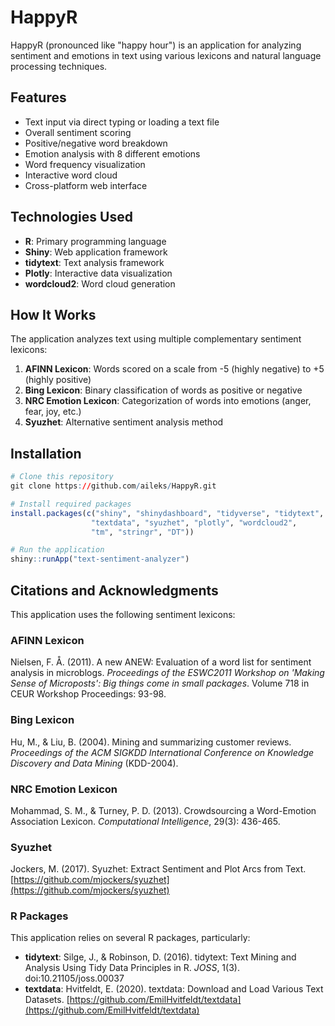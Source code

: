 # HappyR

HappyR (pronounced like "happy hour") is an application for analyzing sentiment and emotions in text using various lexicons and natural language processing techniques.

## Features

- Text input via direct typing or loading a text file
- Overall sentiment scoring
- Positive/negative word breakdown
- Emotion analysis with 8 different emotions
- Word frequency visualization
- Interactive word cloud
- Cross-platform web interface

## Technologies Used

- **R**: Primary programming language
- **Shiny**: Web application framework
- **tidytext**: Text analysis framework
- **Plotly**: Interactive data visualization
- **wordcloud2**: Word cloud generation

## How It Works

The application analyzes text using multiple complementary sentiment lexicons:

1. **AFINN Lexicon**: Words scored on a scale from -5 (highly negative) to +5 (highly positive)
2. **Bing Lexicon**: Binary classification of words as positive or negative
3. **NRC Emotion Lexicon**: Categorization of words into emotions (anger, fear, joy, etc.)
4. **Syuzhet**: Alternative sentiment analysis method

## Installation

```r
# Clone this repository
git clone https://github.com/aileks/HappyR.git

# Install required packages
install.packages(c("shiny", "shinydashboard", "tidyverse", "tidytext", 
                  "textdata", "syuzhet", "plotly", "wordcloud2", 
                  "tm", "stringr", "DT"))

# Run the application
shiny::runApp("text-sentiment-analyzer")
```

## Citations and Acknowledgments

This application uses the following sentiment lexicons:

### AFINN Lexicon
Nielsen, F. Å. (2011). A new ANEW: Evaluation of a word list for sentiment analysis in microblogs. *Proceedings of the ESWC2011 Workshop on 'Making Sense of Microposts': Big things come in small packages*. Volume 718 in CEUR Workshop Proceedings: 93-98.

### Bing Lexicon
Hu, M., & Liu, B. (2004). Mining and summarizing customer reviews. *Proceedings of the ACM SIGKDD International Conference on Knowledge Discovery and Data Mining* (KDD-2004).

### NRC Emotion Lexicon
Mohammad, S. M., & Turney, P. D. (2013). Crowdsourcing a Word-Emotion Association Lexicon. *Computational Intelligence*, 29(3): 436-465.

### Syuzhet
Jockers, M. (2017). Syuzhet: Extract Sentiment and Plot Arcs from Text. [https://github.com/mjockers/syuzhet](https://github.com/mjockers/syuzhet)

### R Packages
This application relies on several R packages, particularly:

- **tidytext**: Silge, J., & Robinson, D. (2016). tidytext: Text Mining and Analysis Using Tidy Data Principles in R. *JOSS*, 1(3). doi:10.21105/joss.00037
- **textdata**: Hvitfeldt, E. (2020). textdata: Download and Load Various Text Datasets. [https://github.com/EmilHvitfeldt/textdata](https://github.com/EmilHvitfeldt/textdata)
